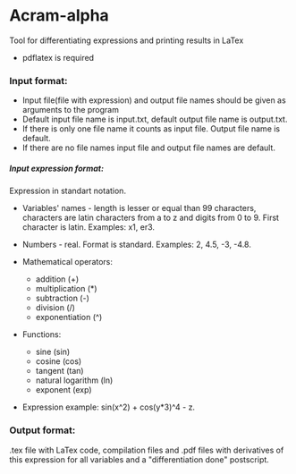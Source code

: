 # Acram-alpha
 Tool for differentiating expressions and printing results in LaTex
* pdflatex is required
### Input format:
* Input file(file with expression) and output file names should be given as arguments to the program
* Default input file name is input.txt, default output file name is output.txt.
* If there is only one file name it counts as input file. Output file name is default.
* If there are no file names input file and output file names are default. 
##### Input expression format:
Expression in standart notation. 
* Variables' names - length is lesser or equal than 99 characters, 
characters are latin characters from a to z 
and digits from 0 to 9. First character is latin. Examples: x1, er3.
* Numbers - real. Format is standard.
Examples: 2, 4.5, -3, -4.8.
* Mathematical operators:
  * addition (+)
  * multiplication (*)
  * subtraction (-)
  * division (/)
  * exponentiation (^)
* Functions:
  * sine (sin)
  * cosine (cos)
  * tangent (tan)
  * natural logarithm (ln)
  * exponent (exp)

* Expression example: sin(x^2) + cos(y*3)^4 - z.
### Output format:
 .tex file with LaTex code, compilation files and .pdf files with derivatives of this expression for all variables and a "differentiation done" postscript.
